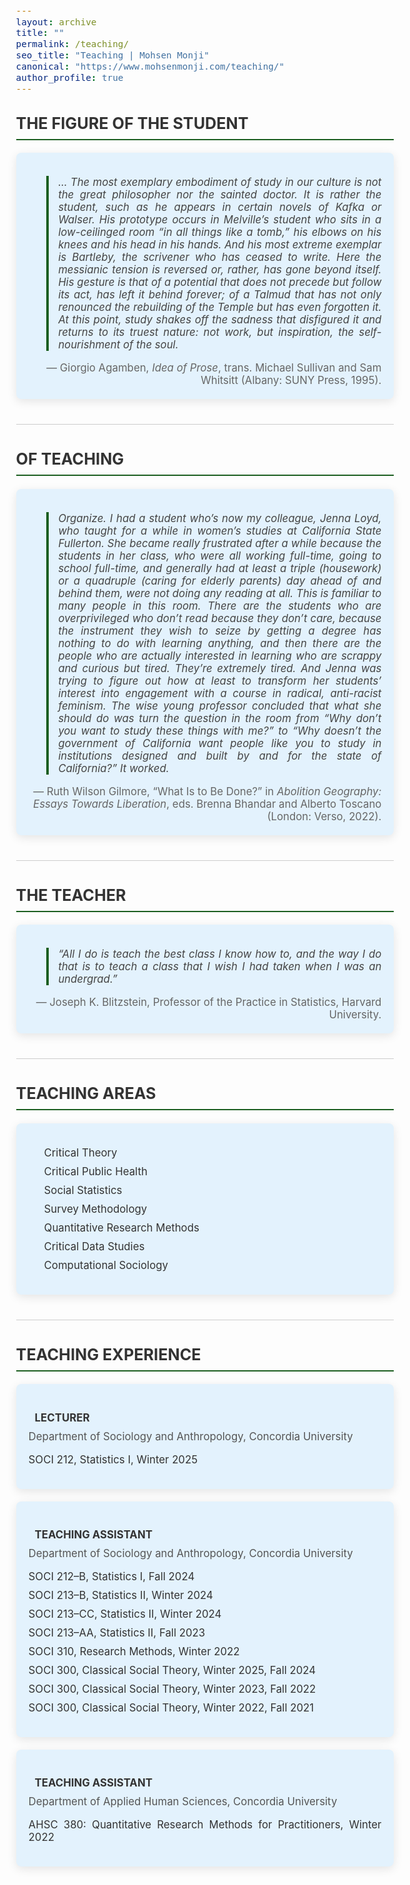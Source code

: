 ```yaml
---
layout: archive
title: ""
permalink: /teaching/
seo_title: "Teaching | Mohsen Monji"
canonical: "https://www.mohsenmonji.com/teaching/"
author_profile: true
---
```


<style>
  body {
    font-size: 1.05em;
  }
  h2 {
    border-bottom: 2px solid #1B5E20;
    font-weight: bold;
    padding-bottom: 10px;
    margin-top: 30px;
    color: #333;
  }
  ul {
    list-style: none;
    padding-left: 0;
  }
  ul li {
    margin-bottom: 10px;
  }
  .icon {
    margin-right: 10px;
    color: #1B5E20;
  }
  .teaching-section {
    margin-bottom: 40px;
  }
  .teaching-card {
    border-radius: 8px;
    padding: 20px;
    margin-bottom: 20px;
    color: #333333;
    box-shadow: 0px 4px 15px rgba(0, 0, 0, 0.1);
    background-color: #E3F2FD;
    text-align: justify;
  }
  .teaching-card h4 {
    font-weight: bold;
    margin-bottom: 10px;
    color: #333;
  }
  .teaching-card p {
    margin: 0;
    color: #555;
  }
  .teaching-list {
    padding-left: 15px;
  }
  .section-divider {
    border: 0;
    height: 1px;
    background: #cccccc;
    margin: 40px 0;
  }
</style>

<div class="teaching-section">
  <h2>THE FIGURE OF THE STUDENT</h2>
  <div class="teaching-card">
    <blockquote style="font-style: italic; border-left: 4px solid #1B5E20; padding-left: 15px; color: #444;">
      ... The most exemplary embodiment of study in our culture is not the great philosopher nor the sainted doctor. It is rather the student, such as he appears in certain novels of Kafka or Walser. His prototype occurs in Melville’s student who sits in a low-ceilinged room “in all things like a tomb,” his elbows on his knees and his head in his hands. And his most extreme exemplar is Bartleby, the scrivener who has ceased to write. Here the messianic tension is reversed or, rather, has gone beyond itself. His gesture is that of a potential that does not precede but follow its act, has left it behind forever; of a Talmud that has not only renounced the rebuilding of the Temple but has even forgotten it. At this point, study shakes off the sadness that disfigured it and returns to its truest nature: not work, but inspiration, the self-nourishment of the soul.
    </blockquote>
    <p style="text-align: right; margin-top: 10px; color: #666;">
      — Giorgio Agamben, <em>Idea of Prose</em>, trans. Michael Sullivan and Sam Whitsitt (Albany: SUNY Press, 1995).
    </p>
  </div>
</div>

<hr class="section-divider">

<div class="teaching-section">
  <h2>OF TEACHING</h2>
  <div class="teaching-card">
    <blockquote style="font-style: italic; border-left: 4px solid #1B5E20; padding-left: 15px; color: #444;">
      Organize. I had a student who’s now my colleague, Jenna Loyd, who taught for a while in women’s studies at California State Fullerton. She became really frustrated after a while because the students in her class, who were all working full-time, going to school full-time, and generally had at least a triple (housework) or a quadruple (caring for elderly parents) day ahead of and behind them, were not doing any reading at all. This is familiar to many people in this room. There are the students who are overprivileged who don’t read because they don’t care, because the instrument they wish to seize by getting a degree has nothing to do with learning anything, and then there are the people who are actually interested in learning who are scrappy and curious but tired. They’re extremely tired. And Jenna was trying to figure out how at least to transform her students’ interest into engagement with a course in radical, anti-racist feminism. The wise young professor concluded that what she should do was turn the question in the room from “Why don’t you want to study these things with me?” to “Why doesn’t the government of California want people like you to study in institutions designed and built by and for the state of California?” It worked.
    </blockquote>
    <p style="text-align: right; margin-top: 10px; color: #666;">
      — Ruth Wilson Gilmore, “What Is to Be Done?” in <em>Abolition Geography: Essays Towards Liberation</em>, eds. Brenna Bhandar and Alberto Toscano (London: Verso, 2022).
    </p>
  </div>
</div>

<hr class="section-divider">

<div class="teaching-section">
  <h2>THE TEACHER</h2>
  <div class="teaching-card">
    <blockquote style="font-style: italic; border-left: 4px solid #1B5E20; padding-left: 15px; color: #444;">
      “All I do is teach the best class I know how to, and the way I do that is to teach a class that I wish I had taken when I was an undergrad.”
    </blockquote>
    <p style="text-align: right; margin-top: 10px; color: #666;">
      — Joseph K. Blitzstein, Professor of the Practice in Statistics, Harvard University.
    </p>
  </div>
</div>

<hr class="section-divider">

<div class="teaching-section">
  <h2>TEACHING AREAS</h2>
  <div class="teaching-card">
    <ul class="teaching-list">
      <li><i class="fas fa-balance-scale icon"></i> Critical Theory</li>
      <li><i class="fas fa-heartbeat icon"></i> Critical Public Health</li>
      <li><i class="fas fa-chart-line icon"></i> Social Statistics</li>
      <li><i class="fas fa-database icon"></i> Survey Methodology</li>
      <li><i class="fas fa-table icon"></i> Quantitative Research Methods</li>
      <li><i class="fas fa-fingerprint icon"></i> Critical Data Studies</li>
      <li><i class="fas fa-brain icon"></i> Computational Sociology</li>
    </ul>
  </div>
</div>

<hr class="section-divider">

<div class="teaching-section">
  <h2>TEACHING EXPERIENCE</h2>

  <div class="teaching-card">
    <h4><i class="fas fa-chalkboard-teacher icon"></i> LECTURER</h4>
    <p>Department of Sociology and Anthropology, Concordia University</p>
    <ul>
      <li>SOCI 212, Statistics I, Winter 2025</li>
    </ul>
  </div>

  <div class="teaching-card">
    <h4><i class="fas fa-chalkboard icon"></i> TEACHING ASSISTANT</h4>
    <p>Department of Sociology and Anthropology, Concordia University</p>
    <ul>
      <li>SOCI 212–B, Statistics I, Fall 2024</li>
      <li>SOCI 213–B, Statistics II, Winter 2024</li>
      <li>SOCI 213–CC, Statistics II, Winter 2024</li>
      <li>SOCI 213–AA, Statistics II, Fall 2023</li>
      <li>SOCI 310, Research Methods, Winter 2022</li>
      <li>SOCI 300, Classical Social Theory, Winter 2025, Fall 2024</li>
      <li>SOCI 300, Classical Social Theory, Winter 2023, Fall 2022</li>
      <li>SOCI 300, Classical Social Theory, Winter 2022, Fall 2021</li>
    </ul>
  </div>

  <div class="teaching-card">
    <h4><i class="fas fa-chalkboard icon"></i> TEACHING ASSISTANT</h4>
    <p>Department of Applied Human Sciences, Concordia University</p>
    <ul>
      <li>AHSC 380: Quantitative Research Methods for Practitioners, Winter 2022</li>
    </ul>
  </div>
</div>
